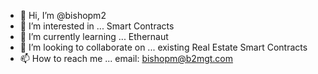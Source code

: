 - 👋 Hi, I’m @bishopm2
- 👀 I’m interested in ... Smart Contracts
- 🌱 I’m currently learning ... Ethernaut
- 💞️ I’m looking to collaborate on ... existing Real Estate Smart Contracts
- 📫 How to reach me ... email: bishopm@b2mgt.com 

